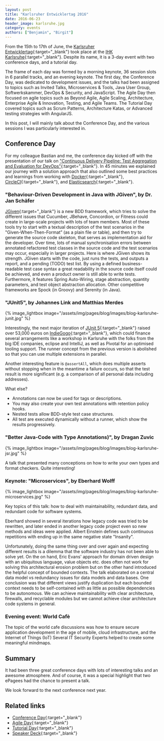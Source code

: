```yaml
---
layout: post
title: "Karlsruher Entwicklertag 2016"
date: 2016-06-23
header_image: karlsruhe.jpg
category: events
authors: ["Benjamin", "Birgit"]
---
```


From the 15th to 17th of June, the [Karlsruher Entwicklertag](https://entwicklertag.de/karlsruhe/2016/){:target="_blank"} took place at the [IHK Karlsruhe](https://www.karlsruhe.ihk.de/){:target="_blank"}.
Despite its name, it is a 3-day event with two conference days, and a tutorial day.

The frame of each day was formed by a morning keynote, 36 session slots in 6 parallel tracks, and an evening keynote.
The first day, the Conference Day, was dedicated to development issues, and the talks had been assigned to topics such as Invited Talks, Microservices & Tools, Java User Group, Softwerkskammer, DevOps & Security, and JavaScript.
The Agile Day then focused on agile topics such as Beyond Agile, Agile Scaling, Architecture, Enterprise Agile & Innovation, Testing, and Agile Teams.
The Tutorial Day covered topics such as Scrum Patterns, Architecture Katas, or Advanced testing strategies with AngularJS.

In this post, I will mainly talk about the Conference Day, and the various sessions I was particularly interested in.

## Conference Day

For my colleague Bastian and me, the conference day kicked off with the presentation of our talk on ["Continuous Delivery Pipeline: Test Aggregation and Evaluation for DevOps"](https://entwicklertag.de/karlsruhe/2016/einblick-die-maschinerie){:target="_blank"}.
In 45 minutes we explained our journey with a solution approach that also outlined some best practices and learnings from working with [Docker](https://www.docker.com/){:target="_blank"}, [CircleCI](https://circleci.com/){:target="_blank"}, and [Elasticsearch](https://www.elastic.co/de/products/elasticsearch){:target="_blank"}.

<script async class="speakerdeck-embed" data-id="8b6da8e8a6984137a11e7d91e0c7a967" data-ratio="1.37081659973226" src="//speakerdeck.com/assets/embed.js"></script>

### "Behaviour-Driven Development in Java with JGiven", by Dr. Jan Schäfer

[JGiven](http://jgiven.org/){:target="_blank"} is a new BDD framework, which tries to solve the different issues that Cucumber, JBehave, Concordion, or Fitness could create in large-scale projects with lots of team members.
Most of these tools try to start with a textual description of the test scenarios in the "Given-When-Then-Format” (as a plain file or table), and then try to generate the source code skeleton, that serves as implementation aid for the developer.
Over time, lots of manual synchronisation errors between annotated refactored test classes in the source code and the test scenarios may occur, especially in larger projects.
Here is where JGiven shows its strength.
JGiven starts with the code, just runs the tests, and outputs a report, and a pending (TODO) test list.
By using a defined business-readable test case syntax a great readability in the source code itself could be achieved, and even a product owner is still able to write tests.
Furthermore, it features Spring Auto-Wiring, stage abstraction, quantity parameters, and test object abstraction allocation.
Other competitive frameworks are Spock (in Groovy) and Serenity (in Java).

### "JUnit5", by Johannes Link and Matthias Merdes

{% image_lightbox image="/assets/img/pages/blog/images/blog-karlsruhe-junit.jpg" %}

Interestingly, the next major iteration of [JUnit 5](http://junit.org/junit5/){:target="_blank"} raised over 53,000 euros on [IndieGogo](https://www.indiegogo.com/projects/junit-lambda#){:target="_blank"}, which could finance several arrangements like a workshop in Karlsruhe with the folks from the big IDE companies, eclipse and IntelliJ, as well as Pivotal for an optimised tooling support.
The runner concept from the previous version is abolished so that you can use multiple extensions in parallel.

Another interesting feature is `@assertAll`, which does multiple asserts without stopping when in the meantime a failure occurs, so that the test result is more significant (e.g. a comparison of all personal data including addresses).

What else?

* Annotations can now be used for tags or descriptions.
* You may also create your own test annotations with retention policy hooks.
* Nested tests allow BDD-style test case structures.
* All test are executed dynamically without a runner, which show the results progressively.

### "Better Java-Code with Type Annotations)", by Dragan Zuvic

{% image_lightbox image="/assets/img/pages/blog/images/blog-karlsruhe-jsr.jpg" %}

A talk that presented many conceptions on how to write your own types and format checkers.
Quite interesting!

### Keynote: "Microservices", by Eberhard Wolff

{% image_lightbox image="/assets/img/pages/blog/images/blog-karlsruhe-microservices.jpg" %}

Key topics of this talk: how to deal with maintainability, redundant data, and redundant code for software systems.

Eberhard showed in several iterations how legacy code was tried to be rewritten, and later ended in another legacy code project even so new methods and ideas were applied.
Albert Einstein defines such continuous repetitions with ending up in the same negative state "Insanity".

Unfortunately, doing the same thing over and over again and expecting different results is a dilemma that the software industry has not been able to solve yet.
On the on hand, Eric Evans' approach for domain driven design with an ubiquitous language, value objects etc. does often not work for solving this architectural erosion problem but on the other hand introduced the helpful concept of bounded contexts.
The talk elaborated on a central data model vs redundancy issues for data models and data bases.
One conclusion was that different views justify duplication but each bounded context needs to be self-contained with as little as possible dependencies to be autonomous.
We can achieve maintainability with clear architecture, firewalls, and recyclable modules but we cannot achieve clear architecture code systems in general.

### Evening event: World Cafè

The topic of the world cafe discussions was how to ensure secure application development in the age of mobile, cloud infrastructure, and the Internet of Things (IoT)
Several IT Security Experts helped to create some meaningful mindmaps.

## Summary

It had been three great conference days with lots of interesting talks and an awesome atmosphere.
And of course, it was a special highlight that two ePagees had the chance to present a talk.

We look forward to the next conference next year.

## Related links

* [Conference Day](https://entwicklertag.de/karlsruhe/2016/conference-day){:target="_blank"}
* [Agile Day](https://entwicklertag.de/karlsruhe/2016/agile-day){:target="_blank"}
* [Tutorial Day](https://entwicklertag.de/karlsruhe/2016/tutorial-day){:target="_blank"}
* [Speaker Deck](https://speakerdeck.com/dataduke/continuous-delivery-pipeline-automated-test-evaluation){:target="_blank"}

